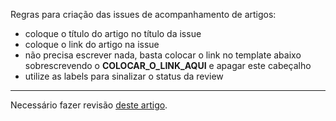 Regras para criação das issues de acompanhamento de artigos:

- coloque o título do artigo no título da issue
- coloque o link do artigo na issue
- não precisa escrever nada, basta colocar o link no template abaixo sobrescrevendo o **COLOCAR_O_LINK_AQUI** e apagar este cabeçalho
- utilize as labels para sinalizar o status da review

---

Necessário fazer revisão [deste artigo](COLOCAR_O_LINK_AQUI).
